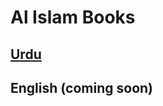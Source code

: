# Al Islam Books

## [Urdu](https://github.com/ahmadibooks/urdu/blob/main/src/urdu.md)

## English (coming soon)

